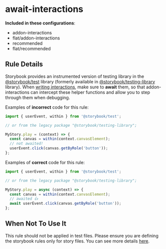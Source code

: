 # await-interactions

<!-- RULE-CATEGORIES:START -->

**Included in these configurations**: <ul><li>addon-interactions</li><li>flat/addon-interactions</li><li>recommended</li><li>flat/recommended</li></ul>

<!-- RULE-CATEGORIES:END -->

## Rule Details

Storybook provides an instrumented version of testing library in the [@storybook/test](https://github.com/storybookjs/storybook/tree/next/code/core/src/test) library (formerly available in [@storybook/testing-library](https://github.com/storybookjs/testing-library/) library). When [writing interactions](https://storybook.js.org/docs/essentials/interactions), make sure to **await** them, so that addon-interactions can intercept these helper functions and allow you to step through them when debugging.

Examples of **incorrect** code for this rule:

```js
import { userEvent, within } from '@storybook/test';

// or from the legacy package "@storybook/testing-library";

MyStory.play = (context) => {
  const canvas = within(context.canvasElement);
  // not awaited!
  userEvent.click(canvas.getByRole('button'));
};
```

Examples of **correct** code for this rule:

```js
import { userEvent, within } from '@storybook/test';

// or from the legacy package "@storybook/testing-library";

MyStory.play = async (context) => {
  const canvas = within(context.canvasElement);
  // awaited 👍
  await userEvent.click(canvas.getByRole('button'));
};
```

## When Not To Use It

This rule should not be applied in test files. Please ensure you are defining the storybook rules only for story files. You can see more details [here](https://github.com/storybookjs/storybook/blob/next/code/lib/eslint-plugin#overridingdisabling-rules).
